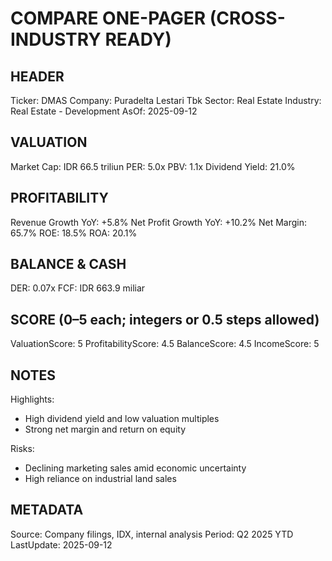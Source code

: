 # COMPARE ONE-PAGER (CROSS-INDUSTRY READY)

## HEADER
Ticker: DMAS
Company: Puradelta Lestari Tbk
Sector: Real Estate
Industry: Real Estate - Development
AsOf: 2025-09-12

## VALUATION
Market Cap: IDR 66.5 triliun
PER: 5.0x
PBV: 1.1x
Dividend Yield: 21.0%

## PROFITABILITY
Revenue Growth YoY: +5.8%
Net Profit Growth YoY: +10.2%
Net Margin: 65.7%
ROE: 18.5%
ROA: 20.1%

## BALANCE & CASH
DER: 0.07x
FCF: IDR 663.9 miliar

## SCORE (0–5 each; integers or 0.5 steps allowed)
ValuationScore: 5
ProfitabilityScore: 4.5
BalanceScore: 4.5
IncomeScore: 5

## NOTES
Highlights:
- High dividend yield and low valuation multiples
- Strong net margin and return on equity

Risks:
- Declining marketing sales amid economic uncertainty
- High reliance on industrial land sales

## METADATA
Source: Company filings, IDX, internal analysis
Period: Q2 2025 YTD
LastUpdate: 2025-09-12